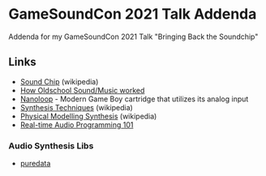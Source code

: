 # GameSoundCon 2021 Talk Addenda

Addenda for my GameSoundCon 2021 Talk "Bringing Back the Soundchip"

## Links

* [Sound Chip](https://en.wikipedia.org/wiki/Sound_chip) (wikipedia)
* [How Oldschool Sound/Music worked](https://www.youtube.com/watch?v=q_3d1x2VPxk)
* [Nanoloop](https://www.nanoloop.com/mono/index.html) - Modern Game Boy cartridge that utilizes its analog input
* [Synthesis Techniques](https://en.wikipedia.org/wiki/Synthesizer#Theory) (wikipedia)
* [Physical Modelling Synthesis](https://en.wikipedia.org/wiki/Physical_modelling_synthesis) (wikipedia)
* [Real-time Audio Programming 101](http://www.rossbencina.com/code/real-time-audio-programming-101-time-waits-for-nothing)

### Audio Synthesis Libs

* [puredata](https://puredata.info/)
